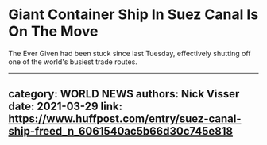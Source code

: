 # Giant Container Ship In Suez Canal Is On The Move

The Ever Given had been stuck since last Tuesday, effectively shutting off one of the world's busiest trade routes.

---
category: WORLD NEWS
authors: Nick Visser
date: 2021-03-29
link: https://www.huffpost.com/entry/suez-canal-ship-freed_n_6061540ac5b66d30c745e818
---
